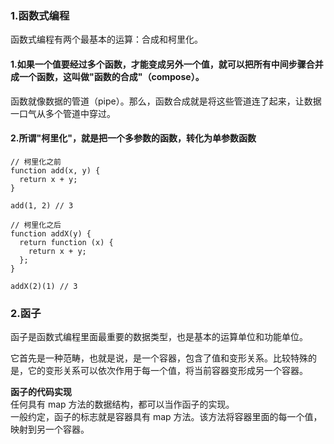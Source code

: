 ### 1.函数式编程

函数式编程有两个最基本的运算：合成和柯里化。

#### 1.如果一个值要经过多个函数，才能变成另外一个值，就可以把所有中间步骤合并成一个函数，这叫做"函数的合成"（compose）。

函数就像数据的管道（pipe）。那么，函数合成就是将这些管道连了起来，让数据一口气从多个管道中穿过。

#### 2.所谓"柯里化"，就是把一个多参数的函数，转化为单参数函数

```
// 柯里化之前
function add(x, y) {
  return x + y;
}

add(1, 2) // 3

// 柯里化之后
function addX(y) {
  return function (x) {
    return x + y;
  };
}

addX(2)(1) // 3
```

### 2.函子

函子是函数式编程里面最重要的数据类型，也是基本的运算单位和功能单位。

它首先是一种范畴，也就是说，是一个容器，包含了值和变形关系。比较特殊的是，它的变形关系可以依次作用于每一个值，将当前容器变形成另一个容器。

**函子的代码实现**  
任何具有 map 方法的数据结构，都可以当作函子的实现。  
一般约定，函子的标志就是容器具有 map 方法。该方法将容器里面的每一个值，映射到另一个容器。
